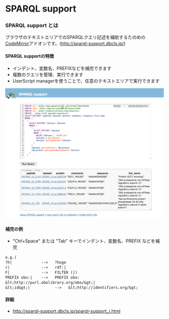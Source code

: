 # SPARQL support
### SPARQL support とは
ブラウザのテキストエリアでのSPARQLクエリ記述を補助するたのめの[CodeMirror](https://codemirror.net/)アドオンです。(http://sparql-support.dbcls.jp/)

#### SPARQL supportの特徴
* インデント、変数名、PREFIXなどを補完できます
* 複数のクエリを管理、実行できます
* UserScript managerを使うことで、任意のテキストエリアで実行できます

![Fig-1](https://raw.githubusercontent.com/dbcls/website/master/services/images/SPARQL_support_fig-1.png)

#### 補完の例
* "Ctrl+Space" または "Tab" キーでインデント、変数名、PREFIX などを補完 
```
e.g.)	
?h|             -->   ?hoge
r|              -->   rdf:|
F|              -->   FILTER (|)
PREFIX obo:|    -->   PREFIX obo: &lt;http://purl.obolibrary.org/obo/&gt;|
&lt;id&gt;|           -->   &lt;http://identifiers.org/&gt;
```

#### 詳細
* http://sparql-support.dbcls.jp/sparql-support_j.html
